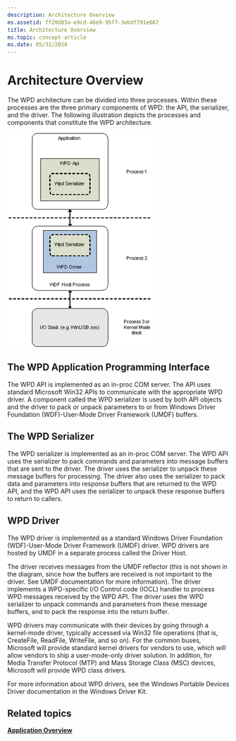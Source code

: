```yaml
---
description: Architecture Overview
ms.assetid: ff20d83a-e9cd-46e9-95f7-3ebdf791e667
title: Architecture Overview
ms.topic: concept-article
ms.date: 05/31/2018
---
```


# Architecture Overview

The WPD architecture can be divided into three processes. Within these processes are the three primary components of WPD: the API, the serializer, and the driver. The following illustration depicts the processes and components that constitute the WPD architecture.

![illustration showing api, serializer, and driver components of wpd](images/wpd-overview-figure1.gif)

## The WPD Application Programming Interface

The WPD API is implemented as an in-proc COM server. The API uses standard Microsoft Win32 APIs to communicate with the appropriate WPD driver. A component called the WPD serializer is used by both API objects and the driver to pack or unpack parameters to or from Windows Driver Foundation (WDF)-User-Mode Driver Framework (UMDF) buffers.

## The WPD Serializer

The WPD serializer is implemented as an in-proc COM server. The WPD API uses the serializer to pack commands and parameters into message buffers that are sent to the driver. The driver uses the serializer to unpack these message buffers for processing. The driver also uses the serializer to pack data and parameters into response buffers that are returned to the WPD API, and the WPD API uses the serializer to unpack these response buffers to return to callers.

## WPD Driver

The WPD driver is implemented as a standard Windows Driver Foundation (WDF)-User-Mode Driver Framework (UMDF) driver. WPD drivers are hosted by UMDF in a separate process called the Driver Host.

The driver receives messages from the UMDF reflector (this is not shown in the diagram, since how the buffers are received is not important to the driver. See UMDF documentation for more information). The driver implements a WPD-specific I/O Control code (IOCL) handler to process WPD messages received by the WPD API. The driver uses the WPD serializer to unpack commands and parameters from these message buffers, and to pack the response into the return buffer.

WPD drivers may communicate with their devices by going through a kernel-mode driver, typically accessed via Win32 file operations (that is, CreateFile, ReadFile, WriteFile, and so on). For the common buses, Microsoft will provide standard kernel drivers for vendors to use, which will allow vendors to ship a user-mode-only driver solution. In addition, for Media Transfer Protocol (MTP) and Mass Storage Class (MSC) devices, Microsoft will provide WPD class drivers.

For more information about WPD drivers, see the Windows Portable Devices Driver documentation in the Windows Driver Kit.

## Related topics

<dl> <dt>

[**Application Overview**](application-overview.md)
</dt> </dl>

 

 



